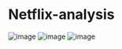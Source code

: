# Netflix-analysis

![image](https://github.com/StormzzG/Netflix-analysis/assets/142024535/997b7ed2-8258-4618-87df-bbf3fea73c05)
![image](https://github.com/StormzzG/Netflix-analysis/assets/142024535/e8052f8d-9a42-42ad-9099-d2af9a58c11d)
![image](https://github.com/StormzzG/Netflix-analysis/assets/142024535/b91d46bc-b07b-4463-8665-895dfb0e9312)
